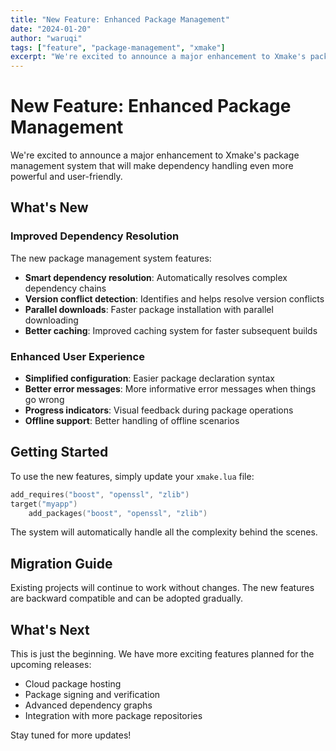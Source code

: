 ```yaml
---
title: "New Feature: Enhanced Package Management"
date: "2024-01-20"
author: "waruqi"
tags: ["feature", "package-management", "xmake"]
excerpt: "We're excited to announce a major enhancement to Xmake's package management system that will make dependency handling even more powerful and user-friendly."
---
```


# New Feature: Enhanced Package Management

We're excited to announce a major enhancement to Xmake's package management system that will make dependency handling even more powerful and user-friendly.

## What's New

### Improved Dependency Resolution

The new package management system features:

- **Smart dependency resolution**: Automatically resolves complex dependency chains
- **Version conflict detection**: Identifies and helps resolve version conflicts
- **Parallel downloads**: Faster package installation with parallel downloading
- **Better caching**: Improved caching system for faster subsequent builds

### Enhanced User Experience

- **Simplified configuration**: Easier package declaration syntax
- **Better error messages**: More informative error messages when things go wrong
- **Progress indicators**: Visual feedback during package operations
- **Offline support**: Better handling of offline scenarios

## Getting Started

To use the new features, simply update your `xmake.lua` file:

```lua
add_requires("boost", "openssl", "zlib")
target("myapp")
    add_packages("boost", "openssl", "zlib")
```

The system will automatically handle all the complexity behind the scenes.

## Migration Guide

Existing projects will continue to work without changes. The new features are backward compatible and can be adopted gradually.

## What's Next

This is just the beginning. We have more exciting features planned for the upcoming releases:

- Cloud package hosting
- Package signing and verification
- Advanced dependency graphs
- Integration with more package repositories

Stay tuned for more updates! 